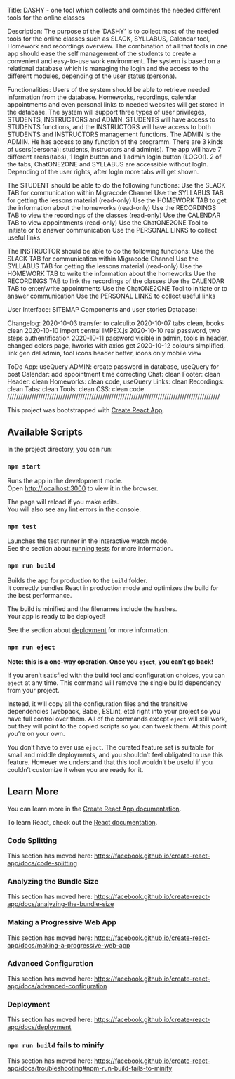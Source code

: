 Title:
DASHY - one tool which collects and combines the needed different tools for the online classes

Description:
The purpose of the ‘DASHY’ is to collect most of the needed tools for the online classes such as SLACK, SYLLABUS, Calendar tool, Homework and recordings overview. The combination of all that tools in one app should ease the self management of the students to create a convenient and easy-to-use work environment. The system is based on a relational database which is managing the login and the access to the different modules, depending of the user status (persona).

Functionalities:
Users of the system should be able to retrieve needed information from the database. Homeworks, recordings, calendar appointments and even personal links to needed websites will get stored in the database. The system will support three types of user privileges, STUDENTS, INSTRUCTORS and ADMIN. STUDENTS will have access to STUDENTS functions, and the INSTRUCTORS will have access to both STUDENTS and INSTRUCTORS management functions. The ADMIN is the ADMIN. He has access to any function of the programm.
There are 3 kinds of users(persona): students, instructors and admin(s).
The app will have 7 different areas(tabs), 1 logIn button and 1 admin logIn button (LOGO:).
2 of the tabs, ChatONE2ONE and SYLLABUS are accessible without logIn.
Depending of the user rights, after logIn more tabs will get shown.

The STUDENT should be able to do the following functions:
Use the SLACK TAB for communication within Migracode Channel
Use the SYLLABUS TAB for getting the lessons material (read-only)
Use the HOMEWORK TAB to get the information about the homeworks (read-only)
Use the RECORDINGS TAB to view the recordings of the classes (read-only)
Use the CALENDAR TAB to view appointments (read-only)
Use the ChatONE2ONE Tool to initiate or to answer communication
Use the PERSONAL LINKS to collect useful links

The INSTRUCTOR should be able to do the following functions:
Use the SLACK TAB for communication within Migracode Channel
Use the SYLLABUS TAB for getting the lessons material (read-only)
Use the HOMEWORK TAB to write the information about the homeworks
Use the RECORDINGS TAB to link the recordings of the classes
Use the CALENDAR TAB to enter/write appointments
Use the ChatONE2ONE Tool to initiate or to answer communication
Use the PERSONAL LINKS to collect useful links

User Interface:
SITEMAP
Components and user stories
Database:

Changelog:
2020-10-03 transfer to calculito
2020-10-07 tabs clean, books clean
2020-10-10 import central IMPEX.js
2020-10-10 real password, two steps authentification
2020-10-11 password visible in admin, tools in header, changed colors page, hworks with axios get
2020-10-12 colours simplified, link gen del admin, tool icons header better, icons only mobile view

ToDo
App: useQuery
ADMIN: create password in database, useQuery for post
Calendar: add appointment time correcting
Chat: clean
Footer: clean
Header: clean
Homeworks: clean code, useQuery
Links: clean
Recordings: clean
Tabs: clean
Tools: clean
CSS: clean code
////////////////////////////////////////////////////////////////////////////////////////////////

This project was bootstrapped with [Create React App](https://github.com/facebook/create-react-app).

## Available Scripts

In the project directory, you can run:

### `npm start`

Runs the app in the development mode.<br />
Open [http://localhost:3000](http://localhost:3000) to view it in the browser.

The page will reload if you make edits.<br />
You will also see any lint errors in the console.

### `npm test`

Launches the test runner in the interactive watch mode.<br />
See the section about [running tests](https://facebook.github.io/create-react-app/docs/running-tests) for more information.

### `npm run build`

Builds the app for production to the `build` folder.<br />
It correctly bundles React in production mode and optimizes the build for the best performance.

The build is minified and the filenames include the hashes.<br />
Your app is ready to be deployed!

See the section about [deployment](https://facebook.github.io/create-react-app/docs/deployment) for more information.

### `npm run eject`

**Note: this is a one-way operation. Once you `eject`, you can’t go back!**

If you aren’t satisfied with the build tool and configuration choices, you can `eject` at any time. This command will remove the single build dependency from your project.

Instead, it will copy all the configuration files and the transitive dependencies (webpack, Babel, ESLint, etc) right into your project so you have full control over them. All of the commands except `eject` will still work, but they will point to the copied scripts so you can tweak them. At this point you’re on your own.

You don’t have to ever use `eject`. The curated feature set is suitable for small and middle deployments, and you shouldn’t feel obligated to use this feature. However we understand that this tool wouldn’t be useful if you couldn’t customize it when you are ready for it.

## Learn More

You can learn more in the [Create React App documentation](https://facebook.github.io/create-react-app/docs/getting-started).

To learn React, check out the [React documentation](https://reactjs.org/).

### Code Splitting

This section has moved here: https://facebook.github.io/create-react-app/docs/code-splitting

### Analyzing the Bundle Size

This section has moved here: https://facebook.github.io/create-react-app/docs/analyzing-the-bundle-size

### Making a Progressive Web App

This section has moved here: https://facebook.github.io/create-react-app/docs/making-a-progressive-web-app

### Advanced Configuration

This section has moved here: https://facebook.github.io/create-react-app/docs/advanced-configuration

### Deployment

This section has moved here: https://facebook.github.io/create-react-app/docs/deployment

### `npm run build` fails to minify

This section has moved here: https://facebook.github.io/create-react-app/docs/troubleshooting#npm-run-build-fails-to-minify
